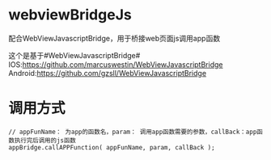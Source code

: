 # webviewBridgeJs
配合WebViewJavascriptBridge，用于桥接web页面js调用app函数

这个是基于#WebViewJavascriptBridge#
IOS:https://github.com/marcuswestin/WebViewJavascriptBridge
Android:https://github.com/gzsll/WebViewJavascriptBridge

# 调用方式
```
// appFunName： 为app的函数名，param： 调用app函数需要的参数，callBack：app函数执行完后调用的js函数
appBridge.callAPPFunction( appFunName, param, callBack );

```
